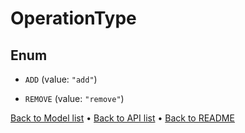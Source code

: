 

# OperationType

## Enum


* `ADD` (value: `"add"`)

* `REMOVE` (value: `"remove"`)



[Back to Model list](../README.md#documentation-for-models) &#8226; [Back to API list](../README.md#documentation-for-api-endpoints) &#8226; [Back to README](../README.md)


